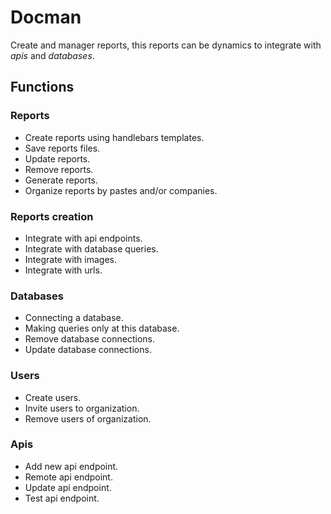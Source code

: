 # Docman

Create and manager reports, this reports can be dynamics to integrate with *apis* and *databases*.

## Functions

### Reports
* Create reports using handlebars templates.
* Save reports files.
* Update reports.
* Remove reports.
* Generate reports.
* Organize reports by pastes and/or companies.

### Reports creation
* Integrate with api endpoints.
* Integrate with database queries.
* Integrate with images.
* Integrate with urls.

### Databases
* Connecting a database.
* Making queries only at this database.
* Remove database connections.
* Update database connections.

### Users
* Create users.
* Invite users to organization.
* Remove users of organization.

### Apis
* Add new api endpoint.
* Remote api endpoint.
* Update api endpoint.
* Test api endpoint.
